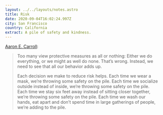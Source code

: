 ```yaml
---
layout: ../../layouts/notes.astro
title: Risk
date: 2020-09-04T16:02:24.997Z
city: San Francisco
country: California
extract: A pile of safety and kindness.
---
```


[Aaron E. Carroll](https://www.nytimes.com/2020/08/28/opinion/coronavirus-schools-tradeoffs.html):

> Too many view protective measures as all or nothing: Either we do everything, or we might as well do none. That’s wrong. Instead, we need to see that all our behavior adds up.
>
> Each decision we make to reduce risk helps. Each time we wear a mask, we’re throwing some safety on the pile. Each time we socialize outside instead of inside, we’re throwing some safety on the pile. Each time we stay six feet away instead of sitting closer together, we’re throwing some safety on the pile. Each time we wash our hands, eat apart and don’t spend time in large gatherings of people, we’re adding to the pile.

